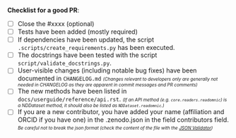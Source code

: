 
**Checklist for a good PR**:
- [ ] Close the #xxxx (optional)
- [ ] Tests have been added (mostly required)
- [ ] If dependencies have been updated, the script `.scripts/create_requirements.py`
      has been executed.
- [ ] The docstrings have been tested with the script `script/validate_docstrings.py`.
- [ ] User-visible changes (including notable bug fixes) have been documented in
      `CHANGELOG.md` <font size=1>*(Changes relevant to developers only are generally not needed in
      CHANGELOG as they are apparent in commit messages and PR comments)*</font>
- [ ] The new methods have been listed in `docs/userguide/reference/api.rst`.
      <font size=1>*(If an API method (e.g. `core.readers.readomnic`) is a NDDataset method, it should
      also be listed as `NDDataset.readomnic`.)*</font>
- [ ] If you are a new contributor, you have added your name (affiliation and ORCID
      if you have one) in the .zenodo.json in the field contributors field. <font size=1>*Be careful
      not to break the json format (check the content of the file with the
      [JSON Validator](https://jsonformatter.curiousconcept.com/))*</font>
